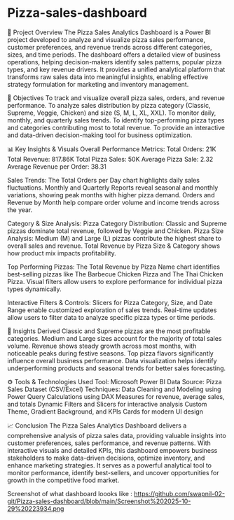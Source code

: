 # Pizza-sales-dashboard

📘 Project Overview
The Pizza Sales Analytics Dashboard is a Power BI project developed to analyze and visualize pizza sales performance, customer preferences, and revenue trends across different categories, sizes, and time periods. The dashboard offers a detailed view of business operations, helping decision-makers identify sales patterns, popular pizza types, and key revenue drivers. It provides a unified analytical platform that transforms raw sales data into meaningful insights, enabling effective strategy formulation for marketing and inventory management.


🎯 Objectives
To track and visualize overall pizza sales, orders, and revenue performance.
To analyze sales distribution by pizza category (Classic, Supreme, Veggie, Chicken) and size (S, M, L, XL, XXL).
To monitor daily, monthly, and quarterly sales trends.
To identify top-performing pizza types and categories contributing most to total revenue.
To provide an interactive and data-driven decision-making tool for business optimization.


📊 Key Insights & Visuals
Overall Performance Metrics:
Total Orders: 21K
Total Revenue: 817.86K
Total Pizza Sales: 50K
Average Pizza Sale: 2.32
Average Revenue per Order: 38.31

Sales Trends:
The Total Orders per Day chart highlights daily sales fluctuations.
Monthly and Quarterly Reports reveal seasonal and monthly variations, showing peak months with higher pizza demand.
Orders and Revenue by Month help compare order volume and income trends across the year.

Category & Size Analysis:
Pizza Category Distribution: Classic and Supreme pizzas dominate total revenue, followed by Veggie and Chicken.
Pizza Size Analysis: Medium (M) and Large (L) pizzas contribute the highest share to overall sales and revenue.
Total Revenue by Pizza Size & Category shows how product mix impacts profitability.

Top Performing Pizzas:
The Total Revenue by Pizza Name chart identifies best-selling pizzas like The Barbecue Chicken Pizza and The Thai Chicken Pizza.
Visual filters allow users to explore performance for individual pizza types dynamically.

Interactive Filters & Controls:
Slicers for Pizza Category, Size, and Date Range enable customized exploration of sales trends.
Real-time updates allow users to filter data to analyze specific pizza types or time periods.

🧠 Insights Derived
Classic and Supreme pizzas are the most profitable categories.
Medium and Large sizes account for the majority of total sales volume.
Revenue shows steady growth across most months, with noticeable peaks during festive seasons.
Top pizza flavors significantly influence overall business performance.
Data visualization helps identify underperforming products and seasonal trends for better sales forecasting.


⚙️ Tools & Technologies Used
Tool: Microsoft Power BI
Data Source: Pizza Sales Dataset (CSV/Excel)
Techniques:
Data Cleaning and Modeling using Power Query
Calculations using DAX Measures for revenue, average sales, and totals
Dynamic Filters and Slicers for interactive analysis
Custom Theme, Gradient Background, and KPIs Cards for modern UI design


📈 Conclusion
The Pizza Sales Analytics Dashboard delivers a comprehensive analysis of pizza sales data, providing valuable insights into customer preferences, sales performance, and revenue patterns. With interactive visuals and detailed KPIs, this dashboard empowers business stakeholders to make data-driven decisions, optimize inventory, and enhance marketing strategies. It serves as a powerful analytical tool to monitor performance, identify best-sellers, and uncover opportunities for growth in the competitive food market.

Screenshot of what dashboard loooks like : https://github.com/swapnil-02-git/Pizza-sales-dashboard/blob/main/Screenshot%202025-10-29%20223934.png

